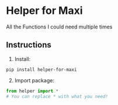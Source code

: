 # Helper for Maxi

All the Functions I could need multiple times

## Instructions

1. Install:

```
pip install helper-for-maxi
```

2. Import package:

```python
from helper import *
# You can replace * with what you need!
``` 